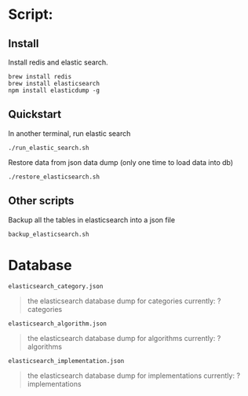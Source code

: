 # Script:

## Install

Install redis and elastic search.

```
brew install redis
brew install elasticsearch
npm install elasticdump -g
```

## Quickstart

In another terminal, run elastic search
```
./run_elastic_search.sh
```

Restore data from json data dump (only one time to load data into db)
```
./restore_elasticsearch.sh
```

## Other scripts

Backup all the tables in elasticsearch into a json file
```
backup_elasticsearch.sh
```

# Database

`elasticsearch_category.json`
> the elasticsearch database dump for categories
> currently: ? categories

`elasticsearch_algorithm.json`
> the elasticsearch database dump for algorithms
> currently: ? algorithms

`elasticsearch_implementation.json`
> the elasticsearch database dump for implementations
> currently: ? implementations

